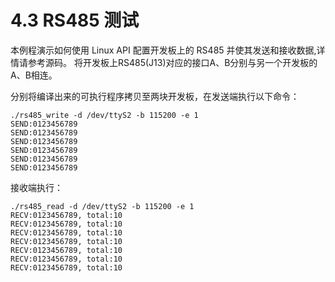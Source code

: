 # 4.3 RS485 测试

本例程演示如何使用 Linux API 配置开发板上的 RS485 并使其发送和接收数据,详情请参考源码。
将开发板上RS485(J13)对应的接口A、B分别与另一个开发板的A、B相连。

分别将编译出来的可执行程序拷贝至两块开发板，在发送端执行以下命令：

```
./rs485_write -d /dev/ttyS2 -b 115200 -e 1
SEND:0123456789
SEND:0123456789
SEND:0123456789
SEND:0123456789
SEND:0123456789
SEND:0123456789
```

接收端执行：

```
./rs485_read -d /dev/ttyS2 -b 115200 -e 1
RECV:0123456789, total:10
RECV:0123456789, total:10
RECV:0123456789, total:10
RECV:0123456789, total:10
RECV:0123456789, total:10
RECV:0123456789, total:10
RECV:0123456789, total:10
```
